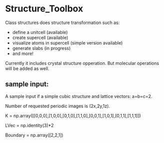 # Structure_Toolbox

Class structures does structure transformation such as:

- define  a unitcell (available)
- create supercell (available)
- visualize atoms in supercell (simple version available)
- generate slabs (in progress)
- and more!


Currently it includes crystal structure opperation. But molecular operations will be added as well.


## sample input:

A sample input if a simple cubic structure and lattice vectors: a=b=c=2.
 
Number of requested periodic images is (2x,2y,1z). 


K = np.array([[0,0,0],[1,0,0],[0,1,0],[1,1,0],[0,0,1],[1,0,1],[0,1,1],[1,1,1]])

LVec = np.identity(3)*2

Boundary = np.array([2,2,1])




